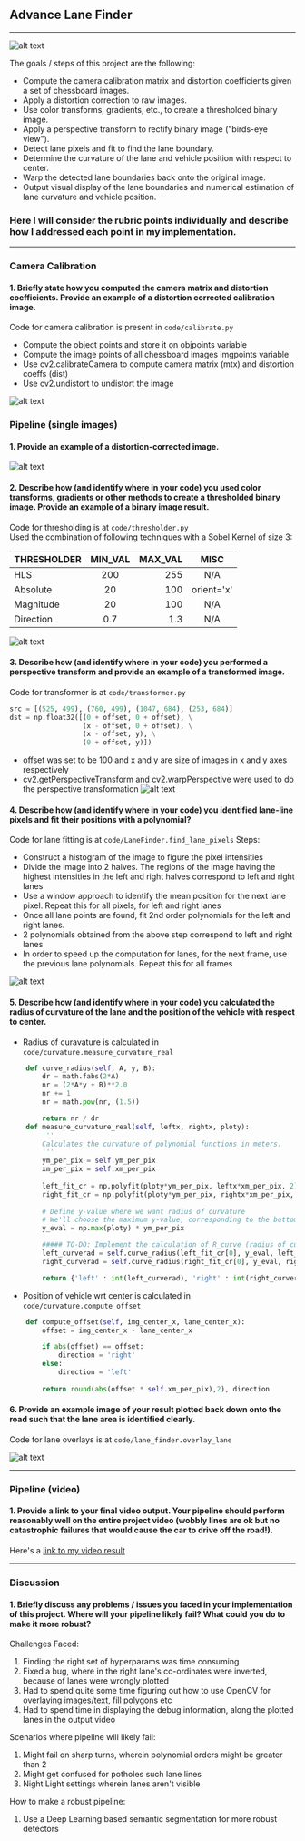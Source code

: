 ## Advance Lane Finder

---
![alt text][video_gif]

The goals / steps of this project are the following:

* Compute the camera calibration matrix and distortion coefficients given a set of chessboard images.
* Apply a distortion correction to raw images.
* Use color transforms, gradients, etc., to create a thresholded binary image.
* Apply a perspective transform to rectify binary image ("birds-eye view").
* Detect lane pixels and fit to find the lane boundary.
* Determine the curvature of the lane and vehicle position with respect to center.
* Warp the detected lane boundaries back onto the original image.
* Output visual display of the lane boundaries and numerical estimation of lane curvature and vehicle position.

[//]: # (Image References)

[image1]: ./output_images/undist.png "Undistorted"
[image2]: ./output_images/undist_road.png "Road Transformed"
[image3]: ./output_images/thresh.png "Binary Example"
[image4]: ./output_images/transformed.png "Warp Example"
[image5]: ./output_images/polyfit.png "Fit Visual"
[image6]: ./output_images/lane_fit.png "Output"
[video1]: ./output/out_project_video.mp4 "Video"
[video_gif]: ./output/out_project_video.gif "Undistorted"


### Here I will consider the rubric points individually and describe how I addressed each point in my implementation.  

---


### Camera Calibration

#### 1. Briefly state how you computed the camera matrix and distortion coefficients. Provide an example of a distortion corrected calibration image.

Code for camera calibration is present in `code/calibrate.py`

* Compute the object points and store it on objpoints variable
* Compute the image points of all chessboard images imgpoints variable
* Use cv2.calibrateCamera to compute camera matrix (mtx) and distortion coeffs (dist)
* Use cv2.undistort to undistort the image
  

![alt text][image1]

### Pipeline (single images)

#### 1. Provide an example of a distortion-corrected image.

![alt text][image2]

#### 2. Describe how (and identify where in your code) you used color transforms, gradients or other methods to create a thresholded binary image.  Provide an example of a binary image result.

Code for thresholding is at `code/thresholder.py`  
Used the combination of following techniques with a Sobel Kernel of size 3: 

| THRESHOLDER        | MIN_VAL           | MAX_VAL  | MISC  |
| ------------- |:-------------:| -----:|:-----:|
| HLS      | 200 | 255 | N/A |
| Absolute      | 20      |   100 | orient='x' |
| Magnitude | 20      |    100 | N/A |
| Direction | 0.7      |    1.3 | N/A |


![alt text][image3]

#### 3. Describe how (and identify where in your code) you performed a perspective transform and provide an example of a transformed image.

Code for transformer is at `code/transformer.py`

```python
src = [(525, 499), (760, 499), (1047, 684), (253, 684)]
dst = np.float32([(0 + offset, 0 + offset), \
                  (x - offset, 0 + offset), \
                  (x - offset, y), \
                  (0 + offset, y)])
```

* offset was set to be 100 and x and y are size of images in x and y axes respectively
* cv2.getPerspectiveTransform and cv2.warpPerspective were used to do the perspective transformation
![alt text][image4]

#### 4. Describe how (and identify where in your code) you identified lane-line pixels and fit their positions with a polynomial?

Code for lane fitting is at `code/LaneFinder.find_lane_pixels`
Steps:  
* Construct a histogram of the image to figure the pixel intensities
* Divide the image into 2 halves. The regions of the image having the highest intensities in the left and right halves correspond to left and right lanes
* Use a window approach to identify the mean position for the next lane pixel. Repeat this for all pixels, for left and right lanes
* Once all lane points are found, fit 2nd order polynomials for the left and right lanes.
* 2 polynomials obtained from the above step correspond to left and right lanes
* In order to speed up the computation for lanes, for the next frame, use the previous lane polynomials. Repeat this for all frames

![alt text][image5]

#### 5. Describe how (and identify where in your code) you calculated the radius of curvature of the lane and the position of the vehicle with respect to center.

* Radius of curavature is calculated in `code/curvature.measure_curvature_real`
```python
    def curve_radius(self, A, y, B):
        dr = math.fabs(2*A)
        nr = (2*A*y + B)**2.0
        nr += 1
        nr = math.pow(nr, (1.5))

        return nr / dr    
    def measure_curvature_real(self, leftx, rightx, ploty):
        '''
        Calculates the curvature of polynomial functions in meters.
        '''
        ym_per_pix = self.ym_per_pix
        xm_per_pix = self.xm_per_pix
        
        left_fit_cr = np.polyfit(ploty*ym_per_pix, leftx*xm_per_pix, 2)
        right_fit_cr = np.polyfit(ploty*ym_per_pix, rightx*xm_per_pix, 2)        
        
        # Define y-value where we want radius of curvature        
        # We'll choose the maximum y-value, corresponding to the bottom of the image
        y_eval = np.max(ploty) * ym_per_pix

        ##### TO-DO: Implement the calculation of R_curve (radius of curvature) #####
        left_curverad = self.curve_radius(left_fit_cr[0], y_eval, left_fit_cr[1])
        right_curverad = self.curve_radius(right_fit_cr[0], y_eval, right_fit_cr[1])

        return {'left' : int(left_curverad), 'right' : int(right_curverad)} 
```
* Position of vehicle wrt center is calculated in `code/curvature.compute_offset`
```python
    def compute_offset(self, img_center_x, lane_center_x):
        offset = img_center_x - lane_center_x

        if abs(offset) == offset:
            direction = 'right'
        else:
            direction = 'left'
            
        return round(abs(offset * self.xm_per_pix),2), direction
```
#### 6. Provide an example image of your result plotted back down onto the road such that the lane area is identified clearly.

Code for lane overlays is at `code/lane_finder.overlay_lane`

![alt text][image6]

---

### Pipeline (video)

#### 1. Provide a link to your final video output.  Your pipeline should perform reasonably well on the entire project video (wobbly lines are ok but no catastrophic failures that would cause the car to drive off the road!).

Here's a [link to my video result](./project_video.mp4)

---

### Discussion

#### 1. Briefly discuss any problems / issues you faced in your implementation of this project.  Where will your pipeline likely fail?  What could you do to make it more robust?

Challenges Faced:  
1. Finding the right set of hyperparams was time consuming 
2. Fixed a bug, where in the right lane's co-ordinates were inverted, because of lanes were wrongly plotted 
3. Had to spend quite some time figuring out how to use OpenCV for overlaying images/text, fill polygons etc  
4. Had to spend time in displaying the debug information, along the plotted lanes in the output video  

Scenarios where pipeline will likely fail:  
1. Might fail on sharp turns, wherein polynomial orders might be greater than 2  
2. Might get confused for potholes such lane lines 
3. Night Light settings wherein lanes aren't visible  

How to make a robust pipeline:
1. Use a Deep Learning based semantic segmentation for more robust detectors 
